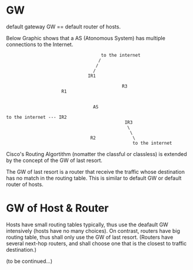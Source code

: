 # GW
default gateway GW == default router of hosts.

Below Graphic shows that a AS (Atonomous System) has multiple connections to the Internet.


                                        to the internet
                                       /
                                      /
                                     /
                                   IR1      

                                                R3
                         R1            


                                     AS

    to the internet --- IR2
                                                 IR3
                                                  \
                                                   \
                                    R2              \ 
                                                    to the internet


Cisco's Routing Algortithm (nomatter the classful or classless) is extended by the concept of the GW of last resort.

The GW of last resort is a router that receive the traffic whose destination has no match in the routing table. This is similar to default GW or default router of hosts.

# GW of Host & Router

Hosts have small routing tables typically, thus use the deafault GW intensively (hosts have no many choices). On contrast, routers have big routing table, thus shall only use the GW of last resort. (Routers have several next-hop routers, and shall choose one that is the closest to traffic destination.)



(to be continued...)
